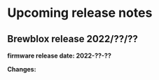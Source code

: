 # Upcoming release notes

## Brewblox release 2022/??/??

**firmware release date: 2022-??-??**

**Changes:**

